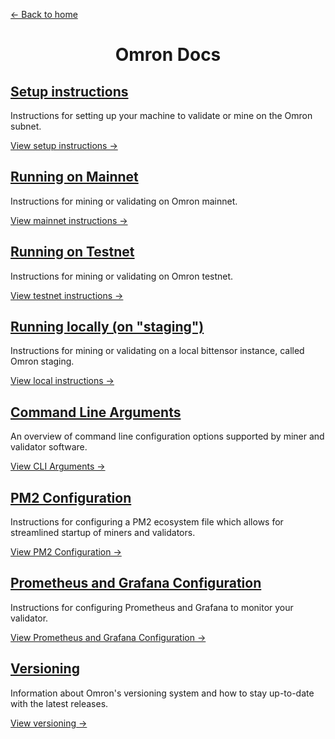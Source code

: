 [← Back to home]

<div align="center">

# Omron Docs

</div>

## [Setup instructions]

Instructions for setting up your machine to validate or mine on the Omron subnet.

[View setup instructions →]

## [Running on Mainnet]

Instructions for mining or validating on Omron mainnet.

[View mainnet instructions →]

## [Running on Testnet]

Instructions for mining or validating on Omron testnet.

[View testnet instructions →]

## [Running locally (on "staging")]

Instructions for mining or validating on a local bittensor instance, called Omron staging.

[View local instructions →]

## [Command Line Arguments]

An overview of command line configuration options supported by miner and validator software.

[View CLI Arguments →]

## [PM2 Configuration]

Instructions for configuring a PM2 ecosystem file which allows for streamlined startup of miners and validators.

[View PM2 Configuration →]

## [Prometheus and Grafana Configuration]

Instructions for configuring Prometheus and Grafana to monitor your validator.

[View Prometheus and Grafana Configuration →]

## [Versioning]

Information about Omron's versioning system and how to stay up-to-date with the latest releases.

[View versioning →]

[Setup instructions]: ./shared_setup_steps.md
[Running on Mainnet]: ./running_on_mainnet.md
[Running on Testnet]: ./running_on_testnet.md
[Running locally (on "staging")]: ./running_on_staging.md
[Command Line Arguments]: ./command_line_arguments.md
[PM2 Configuration]: ./pm2_configuration.md
[View setup instructions →]: ./shared_setup_steps.md
[View CLI Arguments →]: ./command_line_arguments.md
[View PM2 Configuration →]: ./pm2_configuration.md
[View mainnet instructions →]: ./running_on_mainnet.md
[View testnet instructions →]: ./running_on_testnet.md
[View local instructions →]: ./running_on_staging.md
[Prometheus and Grafana Configuration]: ./prometheus.md
[View Prometheus and Grafana Configuration →]: ./prometheus.md
[Versioning]: ./versioning.md
[View versioning →]: ./versioning.md
[← Back to home]: ../

